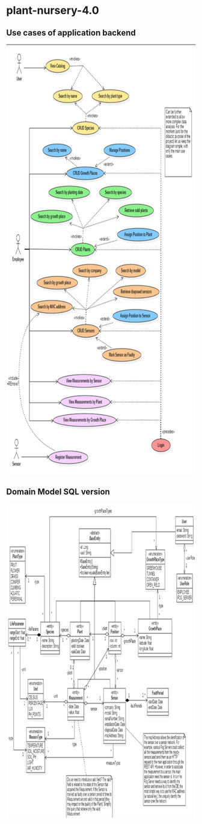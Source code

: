 # plant-nursery-4.0

## Use cases of application backend
<img src="https://github.com/jasonravagli/plant-nursery-4.0/blob/main/UseCaseDiagram.png" height="1146" width="1017">

## Domain Model SQL version
<img src="https://github.com/jasonravagli/plant-nursery-4.0/blob/main/DomainModel.png" height="836" width="1180">
